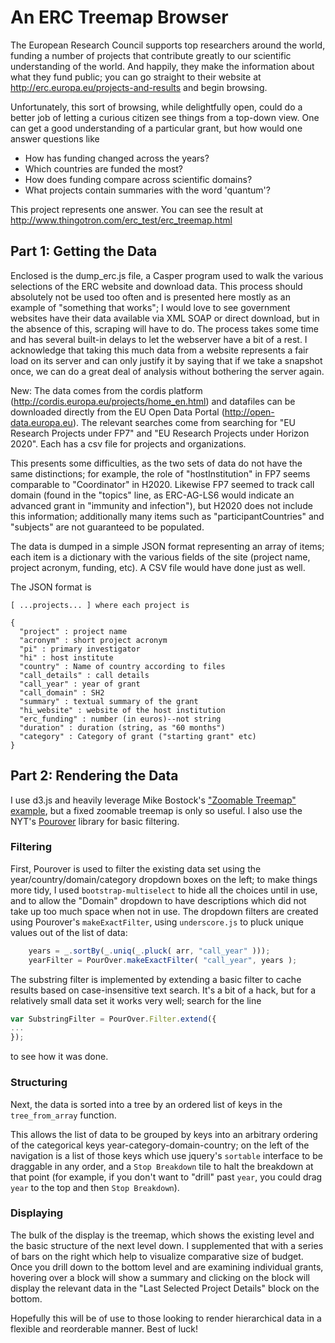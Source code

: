 
# An ERC Treemap Browser

The European Research Council supports top researchers around the
world, funding a number of projects that contribute greatly to our
scientific understanding of the world.  And happily, they make the
information about what they fund public; you can go straight to their
website at http://erc.europa.eu/projects-and-results and begin
browsing.

Unfortunately, this sort of browsing, while delightfully open, could do
a better job of letting a curious citizen see things from a top-down
view.  One can get a good understanding of a particular grant, but how
would one answer questions like

- How has funding changed across the years?
- Which countries are funded the most?
- How does funding compare across scientific domains?
- What projects contain summaries with the word 'quantum'?

This project represents one answer.  You can see the result at 
http://www.thingotron.com/erc_test/erc_treemap.html

## Part 1: Getting the Data

Enclosed is the dump_erc.js file, a Casper program used to walk the
various selections of the ERC website and download data.  This process
should absolutely not be used too often and is presented here mostly
as an example of "something that works"; I would love to see
government websites have their data available via XML SOAP or direct
download, but in the absence of this, scraping will have to do.  The
process takes some time and has several built-in delays to let the
webserver have a bit of a rest.  I acknowledge that taking this much
data from a website represents a fair load on its server and can only
justify it by saying that if we take a snapshot once, we can do a
great deal of analysis without bothering the server again.

New: The data comes from the cordis platform (http://cordis.europa.eu/projects/home_en.html)
and datafiles can be downloaded directly from the EU Open Data Portal
(http://open-data.europa.eu).  The relevant searches come from
searching for "EU Research Projects under FP7" and "EU Research Projects
under Horizon 2020".  Each has a csv file for projects and organizations.

This presents some difficulties, as the two sets of data do not have
the same distinctions; for example, the role of "hostInstitution" in FP7
seems comparable to "Coordinator" in H2020.  Likewise FP7 seemed to track
call domain (found in the "topics" line, as ERC-AG-LS6 would indicate
an advanced grant in "immunity and infection"), but H2020 does not
include this information; additionally many items such as "participantCountries"
and "subjects" are not guaranteed to be populated.

The data is dumped in a simple JSON format representing an array of
items; each item is a dictionary with the various fields of the site
(project name, project acronym, funding, etc).  A CSV file would have
done just as well.

The JSON format is

	[ ...projects... ] where each project is

	{
	  "project" : project name
	  "acronym" : short project acronym
	  "pi" : primary investigator
	  "hi" : host institute
	  "country" : Name of country according to files
	  "call_details" : call details
	  "call_year" : year of grant
	  "call_domain" : SH2
	  "summary" : textual summary of the grant
	  "hi_website" : website of the host institution
	  "erc_funding" : number (in euros)--not string
	  "duration" : duration (string, as "60 months")
	  "category" : Category of grant ("starting grant" etc)
	}



## Part 2: Rendering the Data

I use d3.js and heavily leverage Mike Bostock's 
["Zoomable Treemap" example](http://bost.ocks.org/mike/treemap/), but a
fixed zoomable treemap is only so useful.  I also use the NYT's 
[Pourover](http://nytimes.github.io/pourover) library for basic filtering.

### Filtering

First, Pourover is used to filter the existing data set using the
year/country/domain/category dropdown boxes on the left; to make
things more tidy, I used `bootstrap-multiselect` to hide all the
choices until in use, and to allow the "Domain" dropdown to have
descriptions which did not take up too much space when not in use.
The dropdown filters are created using Pourover's `makeExactFilter`,
using `underscore.js` to pluck unique values out of the list of data:


```javascript
    years = _.sortBy(_.uniq(_.pluck( arr, "call_year" )));
    yearFilter = PourOver.makeExactFilter( "call_year", years );
```

The substring filter is implemented by extending a basic filter to
cache results based on case-insensitive text search.  It's a bit of a
hack, but for a relatively small data set it works very well; search
for the line

```javascript
var SubstringFilter = PourOver.Filter.extend({
...
});
```

to see how it was done.

### Structuring

Next, the data is sorted into a tree by an ordered list of keys in
the `tree_from_array` function.

This allows the list of data to be grouped by keys into an arbitrary
ordering of the categorical keys year-category-domain-country; on the
left of the navigation is a list of those keys which use jquery's
`sortable` interface to be draggable in any order, and a `Stop
Breakdown` tile to halt the breakdown at that point (for example, if
you don't want to "drill" past `year`, you could drag `year` to the
top and then `Stop Breakdown`).

### Displaying

The bulk of the display is the treemap, which shows the existing level
and the basic structure of the next level down.  I supplemented that
with a series of bars on the right which help to visualize comparative
size of budget.  Once you drill down to the bottom level and are
examining individual grants, hovering over a block will show a summary
and clicking on the block will display the relevant data in the "Last
Selected Project Details" block on the bottom.

Hopefully this will be of use to those looking to render hierarchical
data in a flexible and reorderable manner.  Best of luck!
